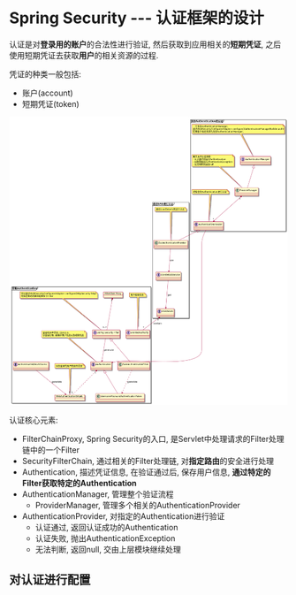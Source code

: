 # Spring Security --- 认证框架的设计

认证是对**登录用的账户**的合法性进行验证, 
然后获取到应用相关的**短期凭证**, 
之后使用短期凭证去获取**用户**的相关资源的过程.

凭证的种类一般包括:

- 账户(account)
- 短期凭证(token)

![认证框架](认证框架.png)

认证核心元素:

- FilterChainProxy, Spring Security的入口, 是Servlet中处理请求的Filter处理链中的一个Filter
- SecurityFilterChain, 通过相关的Filter处理链, 对**指定路由**的安全进行处理
- Authentication, 描述凭证信息, 在验证通过后, 保存用户信息, **通过特定的Filter获取特定的Authentication**
- AuthenticationManager, 管理整个验证流程
  - ProviderManager, 管理多个相关的AuthenticationProvider
- AuthenticationProvider, 对指定的Authentication进行验证
  - 认证通过, 返回认证成功的Authentication
  - 认证失败, 抛出AuthenticationException
  - 无法判断, 返回null, 交由上层模块继续处理

## 对认证进行配置


